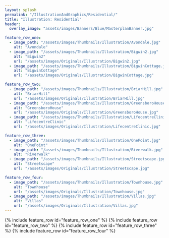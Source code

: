```yaml
---
layout: splash
permalink: "/IllustrationAndGraphics/Residential/"
title: "Illustration: Residential"
header:
  overlay_image: "assets/images/Banners/Blue/MasterplanBanner.jpg"

feature_row_one:
  - image_path: "/assets/images/Thumbnails/Illustration/Avondale.jpg"
    alt: "Avondale"
  - image_path: "/assets/images/Thumbnails/Illustration/Bigwin2.jpg"
    alt: "Bigwin2"
    url: "/assets/images/Originals/Illustration/Bigwin2.jpg"
  - image_path: "/assets/images/Thumbnails/Illustration/BigwinCottage.jpg"
    alt: "BigwinCottage"
    url: "/assets/images/Originals/Illustration/BigwinCottage.jpg"

feature_row_two:
  - image_path: "/assets/images/Thumbnails/Illustration/BriarHill.jpg"
    alt: "BriarHill"
    url: "/assets/images/Originals/Illustration/BriarHill.jpg"
  - image_path: "/assets/images/Thumbnails/Illustration/GreensboroHouse.jpg"
    alt: "GreensboroHouse"
    url: "/assets/images/Originals/Illustration/GreensboroHouse.jpg"
  - image_path: "/assets/images/Thumbnails/Illustration/LifecentreClinic.jpg"
    alt: "LifecentreClinic"
    url: "/assets/images/Originals/Illustration/LifecentreClinic.jpg"

feature_row_three:
  - image_path: "/assets/images/Thumbnails/Illustration/OnePoint.jpg"
    alt: "OnePoint"
  - image_path: "/assets/images/Thumbnails/Illustration/Riverwalk.jpg"
    alt: "Riverwalk"
  - image_path: "/assets/images/Thumbnails/Illustration/Streetscape.jpg"
    alt: "Streetscape"
    url: "/assets/images/Originals/Illustration/Streetscape.jpg"

feature_row_four:
  - image_path: "/assets/images/Thumbnails/Illustration/Townhouse.jpg"
    alt: "Townhouse"
    url: "/assets/images/Originals/Illustration/Townhouse.jpg"
  - image_path: "/assets/images/Thumbnails/Illustration/Villas.jpg"
    alt: "Villas"
    url: "/assets/images/Originals/Illustration/Villas.jpg"
---
```


{% include feature_row id="feature_row_one" %}
{% include feature_row id="feature_row_two" %}
{% include feature_row id="feature_row_three" %}
{% include feature_row id="feature_row_four" %}
